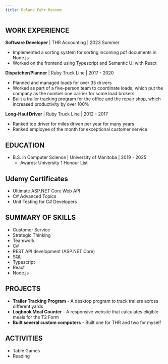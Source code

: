 ```yaml
---
title: Roland Fehr Resume
---
```


## WORK EXPERIENCE
**Software Developer** \| THR Accounting \| 2023 Summer
- Implemented a sorting system for sorting incoming pdf documents in Node.js
- Worked on the frontend using Typescript and Semantic UI with React  
    
**Dispatcher/Planner** \| Ruby Truck Line \| 2017 - 2020
- Planned and managed loads for over 35 drivers
- Worked as part of a five-person team to coordinate loads, which put the company as the number one carrier for some load brokers
- Built a trailer tracking program for the office and the repair shop, which increased productivity by over 100%  
  
**Long-Haul Driver** \| Ruby Truck Line \| 2012 - 2017
- Ranked top driver for miles driven per year for many years
- Ranked employee of the month for exceptional customer service  

## EDUCATION
- B.S. in Computer Science \| University of Manitoba \| 2019 - 2025
    - Awards: University 1 Honour List

## Udemy Certificates
- Ultimate ASP.NET Core Web API
- C# Advanced Topics
- Unit Testing for C# Developers

## SUMMARY OF SKILLS
- Customer Service
- Strategic Thinking
- Teamwork
- C#
- REST API development (ASP.NET Core)
- SQL
- Typescript
- React
- Node.js

## PROJECTS
- **Trailer Tracking Program** - A desktop program to track trailers across different yards
- **Logbook Meal Counter** - A responsive website that calculates eligible meals for the T2 Form
- **Built several custom computers** - Built one for THR and two for myself

## ACTIVITIES
- Table Games
- Reading

